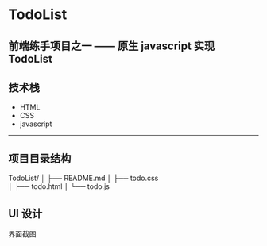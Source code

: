 # TodoList
前端练手项目之一 —— 原生 javascript 实现 TodoList
---
## 技术栈
- HTML
- CSS
- javascript
***
## 项目目录结构
TodoList/ 
│ 
├── README.md 
│ 
├── todo.css  
│ 
├── todo.html 
│ 
└── todo.js
## UI 设计
界面截图

